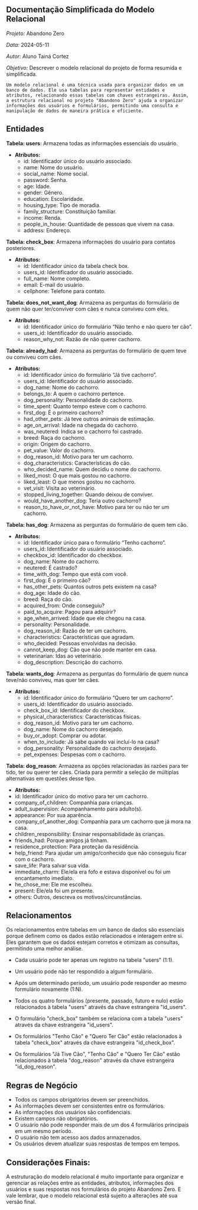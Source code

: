 ## Documentação Simplificada do Modelo Relacional

*Projeto:* Abandono Zero

*Data:* 2024-05-11

*Autor:* Aluno Tainá Cortez

*Objetivo:* Descrever o modelo relacional do projeto de forma resumida e simplificada.

    Um modelo relacional é uma técnica usada para organizar dados em um banco de dados. Ele usa tabelas para representar entidades e atributos, relacionando essas tabelas com chaves estrangeiras. Assim, a estrutura relacional no projeto "Abandono Zero" ajuda a organizar informações dos usuários e formulários, permitindo uma consulta e manipulação de dados de maneira prática e eficiente.

## Entidades

**Tabela: users**: Armazena todas as informações essenciais do usuário.
- **Atributos:**
  - id: Identificador único do usuário associado.
  - name: Nome do usuário.
  - social_name: Nome social.
  - password: Senha.
  - age: Idade.
  - gender: Gênero.
  - education: Escolaridade.
  - housing_type: Tipo de moradia.
  - family_structure: Constituição familiar.
  - income: Renda.
  - people_in_house: Quantidade de pessoas que vivem na casa.
  - address: Endereço.

**Tabela: check_box**: Armazena informações do usuário para contatos posteriores.
- **Atributos:**
  - id: Identificador único da tabela check box.
  - users_id: Identificador do usuário associado.
  - full_name: Nome completo.
  - email: E-mail do usuário.
  - cellphone: Telefone para contato.

**Tabela: does_not_want_dog**: Armazena as perguntas do formulário de quem não quer ter/conviver com cães e nunca conviveu com eles.
- **Atributos:**
  - id: Identificador único do formulário “Não tenho e não quero ter cão”.
  - users_id: Identificador do usuário associado.
  - reason_why_not: Razão de não querer cachorro.

**Tabela: already_had**: Armazena as perguntas do formulário de quem teve ou conviveu com cães.
- **Atributos:**
  - id: Identificador único do formulário “Já tive cachorro”.
  - users_id: Identificador do usuário associado.
  - dog_name: Nome do cachorro.
  - belongs_to: A quem o cachorro pertence.
  - dog_personality: Personalidade do cachorro.
  - time_spent: Quanto tempo esteve com o cachorro.
  - first_dog: É o primeiro cachorro?
  - had_other_pets: Já teve outros animais de estimação.
  - age_on_arrival: Idade na chegada do cachorro.
  - was_neutered: Indica se o cachorro foi castrado.
  - breed: Raça do cachorro.
  - origin: Origem do cachorro.
  - pet_value: Valor do cachorro.
  - dog_reason_id: Motivo para ter um cachorro.
  - dog_characteristics: Características do cão.
  - who_decided_name: Quem decidiu o nome do cachorro.
  - liked_most: O que mais gostou no cachorro.
  - liked_least: O que menos gostou no cachorro.
  - vet_visit: Visita ao veterinário.
  - stopped_living_together: Quando deixou de conviver.
  - would_have_another_dog: Teria outro cachorro?
  - reason_to_have_or_not_have: Motivo para ter ou não ter um cachorro.

**Tabela: has_dog**: Armazena as perguntas do formulário de quem tem cão.
- **Atributos:**
  - id: Identificador único para o formulário “Tenho cachorro”.
  - users_id: Identificador do usuário associado.
  - checkbox_id: Identificador do checkbox.
  - dog_name: Nome do cachorro.
  - neutered: É castrado?
  - time_with_dog: Tempo que está com você.
  - first_dog: É o primeiro cão?
  - has_other_pets: Quantos outros pets existem na casa?
  - dog_age: Idade do cão.
  - breed: Raça do cão.
  - acquired_from: Onde conseguiu?
  - paid_to_acquire: Pagou para adquirir?
  - age_when_arrived: Idade que ele chegou na casa.
  - personality: Personalidade.
  - dog_reason_id: Razão de ter um cachorro.
  - characteristics: Características que agradam.
  - who_decided: Pessoas envolvidas na decisão.
  - cannot_keep_dog: Cão que não pode manter em casa.
  - veterinarian: Idas ao veterinário.
  - dog_description: Descrição do cachorro.

**Tabela: wants_dog**: Armazena as perguntas do formulário de quem nunca teve/não conviveu, mas quer ter cães.
- **Atributos:**
  - id: Identificador único do formulário “Quero ter um cachorro”.
  - users_id: Identificador do usuário associado.
  - check_box_id: Identificador do checkbox.
  - physical_characteristics: Características físicas.
  - dog_reason_id: Motivo para ter um cachorro.
  - dog_name: Nome do cachorro desejado.
  - buy_or_adopt: Comprar ou adotar.
  - when_to_include: Já sabe quando vai incluí-lo na casa?
  - dog_personality: Personalidade do cachorro desejado.
  - pet_expenses: Despesas com o cachorro.

**Tabela: dog_reason**: Armazena as opções relacionadas às razões para ter tido, ter ou querer ter cães. Criada para permitir a seleção de múltiplas alternativas em questões desse tipo.
  - **Atributos:**
  - id: Identificador único do motivo para ter um cachorro.
  - company_of_children: Companhia para crianças.
  - adult_supervision: Acompanhamento para adulto(s).
  - appearance: Por sua aparência.
  - company_of_another_dog: Companhia para um cachorro que já mora na casa.
  - children_responsibility: Ensinar responsabilidade às crianças.
  - friends_had: Porque amigos já tinham.
  - residence_protection: Para proteção da residência.
  - help_friend: Para ajudar um amigo/conhecido que não conseguiu ficar com o cachorro.
  - save_life: Para salvar sua vida.
  - immediate_charm: Ele/ela era fofo e estava disponível ou foi um encantamento imediato.
  - he_chose_me: Ele me escolheu.
  - present: Ele/ela foi um presente.
  - others: Outros, descreva os motivos/circunstâncias.


## Relacionamentos

   Os relacionamentos entre tabelas em um banco de dados são essenciais porque definem como os dados estão relacionados e interagem entre si. Eles garantem que os dados estejam corretos e otimizam as consultas, permitindo uma melhor análise.

- Cada usuário pode ter apenas um registro na tabela "users" (1:1).
- Um usuário pode não ter respondido a algum formulário.
- Após um determinado período, um usuário pode responder ao mesmo formulário novamente (1:N).
- Todos os quatro formulários (presente, passado, futuro e nulo) estão relacionados à tabela "users" através da chave estrangeira "id_users".
- O formulário "check_box" também se relaciona com a tabela "users" através da chave estrangeira "id_users".

- Os formulários "Tenho Cão" e "Quero Ter Cão" estão relacionados à tabela "check_box" através da chave estrangeira "id_check_box".

-  Os formulários "Já Tive Cão", "Tenho Cão" e "Quero Ter Cão" estão relacionados à tabela "dog_reason" através da chave estrangeira "id_dog_reason".

## Regras de Negócio

- Todos os campos obrigatórios devem ser preenchidos.
- As informações devem ser consistentes entre os formulários.
- As informações dos usuários são confidenciais.
- Existem campos não obrigatórios.
- O usuário  não pode responder mais de um dos 4 formulários principais em um mesmo período.
- O usuário não tem acesso aos dados armazenados.
- Os usuários devem atualizar suas respostas de tempos em tempos. 


## Considerações Finais:

   A estruturação do modelo relacional é muito importante para organizar e gerenciar as relações entre as entidades, atributos, informações dos usuários e suas respostas nos formulários do projeto Abandono Zero. E vale lembrar, que o modelo relacional está sujeito a alterações até sua versão final.



